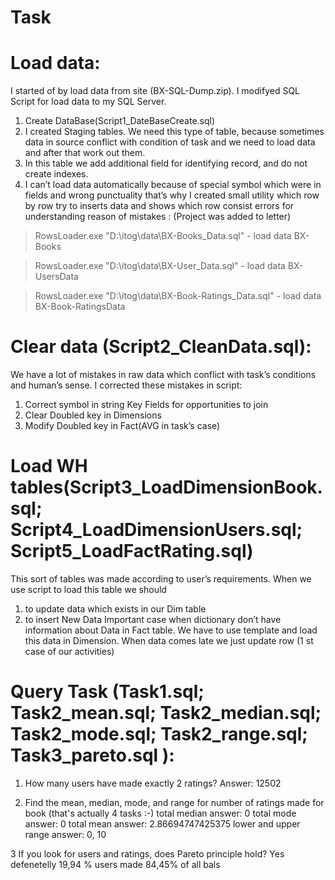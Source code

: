 # Task
# Load data:

I started of by load data from site (BX-SQL-Dump.zip). I modifyed SQL Script for load data to my SQL Server.
1.	Create DataBase(Script1_DateBaseCreate.sql)
2.	I created Staging tables. We need this type of table, because sometimes data in source conflict with condition of task and we need to load data and after that work out them. 
3.	In this table we add additional field for identifying record,  and do not create indexes.
4.	I can’t  load data automatically because of special symbol which were in fields and wrong punctuality that’s why I created small utility which row  by row try to inserts data and shows which row consist errors for understanding reason of mistakes : (Project was added to letter)
>RowsLoader.exe "D:\itog\data\BX-Books_Data.sql" - load data BX-Books

>RowsLoader.exe "D:\itog\data\BX-User_Data.sql" - load data BX-UsersData

>RowsLoader.exe "D:\itog\data\BX-Book-Ratings_Data.sql" - load data BX-Book-RatingsData

# Clear data (Script2_CleanData.sql):

We have a lot of mistakes in raw data which conflict with task’s conditions and human’s sense. I corrected these mistakes in script:
1.	Correct symbol in string Key Fields for opportunities to join
2.	Clear Doubled key in Dimensions
3.	Modify Doubled key in Fact(AVG in task’s case) 

# Load WH tables(Script3_LoadDimensionBook.sql; Script4_LoadDimensionUsers.sql; Script5_LoadFactRating.sql)

This sort of tables  was made according to user’s requirements. When we use script to load this table we should 
1.	to update data which exists in our Dim table
2.	to insert New Data
Important case when dictionary don’t have information about Data in Fact table. We have to use template and load this data in Dimension. When data comes late we just update row (1 st case of our activities)

# Query Task (Task1.sql; Task2_mean.sql; Task2_median.sql; Task2_mode.sql; Task2_range.sql; Task3_pareto.sql ):

1.  How many users have made exactly 2 ratings?
Answer: 12502

2. Find the mean, median, mode, and range for number of ratings made for book (that's
actually 4 tasks :-)
total median answer: 0 
total mode answer: 0 
total mean answer: 2.86694747425375 
lower and upper range answer: 0, 10 

3 If you look for users and ratings, does Pareto principle hold?
Yes defenetelly 19,94 % users made 84,45% of all bals
